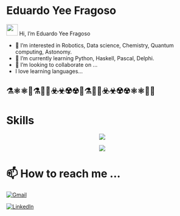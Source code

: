 # Eduardo Yee Fragoso

<img src="https://media.giphy.com/media/hvRJCLFzcasrR4ia7z/giphy.gif" width="30px"/> Hi, I’m Eduardo Yee Fragoso
- 👀 I’m interested in Robotics, Data science, Chemistry, Quantum computing, Astonomy.
- 🌱 I’m currently learning Python, Haskell, Pascal, Delphi.
- 💞️ I’m looking to collaborate on ...
- I love learning languages...


## ⚗️⚛️⚛🧪⚗️🧑‍🔬☣️☣☢️☢🧪⚗️🧑‍🔬☣️☣☢️☢⚛️⚛🧬🧫


# Skills

<p align="center">
  <a href="https://skillicons.dev">
    <img src="https://skillicons.dev/icons?i=c,cpp,matlab,octave,py,mysql,postgres,sqlite&perline=4" />
  </a>
</p>

<p align="center">
  <a href="https://skillicons.dev">
    <img src="https://skillicons.dev/icons?i=arduino,raspberrypi,autocad,selenium,bash,linux,graphql&perline=4" />
  </a>
</p>

# 📫 How to reach me ...
[![Gmail](https://img.shields.io/badge/Gmail-D14836?style=for-the-badge&logo=gmail&logoColor=white)](yeefrae96@gmail.com)

[![LinkedIn](https://img.shields.io/badge/LinkedIn-0077B5?style=for-the-badge&logo=linkedin&logoColor=white)](https://www.linkedin.com/in/eyeef/)

<div align = "right">
       <img src="https://komarev.com/ghpvc/?username=EduYeeFra&style=flat-square&color=blue" alt=""/>
</div>

<!---
EduYeeFra/EduYeeFra is a ✨ special ✨ repository because its `README.md` (this file) appears on your GitHub profile.
You can click the Preview link to take a look at your changes.
--->

